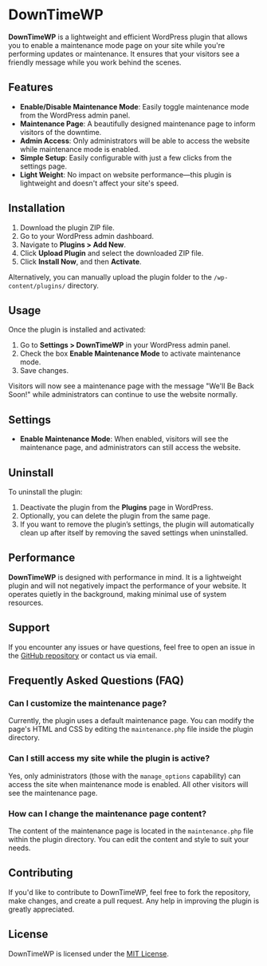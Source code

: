 # DownTimeWP

**DownTimeWP** is a lightweight and efficient WordPress plugin that allows you to enable a maintenance mode page on your site while you're performing updates or maintenance. It ensures that your visitors see a friendly message while you work behind the scenes.

## Features

- **Enable/Disable Maintenance Mode**: Easily toggle maintenance mode from the WordPress admin panel.
- **Maintenance Page**: A beautifully designed maintenance page to inform visitors of the downtime.
- **Admin Access**: Only administrators will be able to access the website while maintenance mode is enabled.
- **Simple Setup**: Easily configurable with just a few clicks from the settings page.
- **Light Weight**: No impact on website performance—this plugin is lightweight and doesn't affect your site's speed.

## Installation

1. Download the plugin ZIP file.
2. Go to your WordPress admin dashboard.
3. Navigate to **Plugins > Add New**.
4. Click **Upload Plugin** and select the downloaded ZIP file.
5. Click **Install Now**, and then **Activate**.

Alternatively, you can manually upload the plugin folder to the `/wp-content/plugins/` directory.

## Usage

Once the plugin is installed and activated:

1. Go to **Settings > DownTimeWP** in your WordPress admin panel.
2. Check the box **Enable Maintenance Mode** to activate maintenance mode.
3. Save changes.

Visitors will now see a maintenance page with the message "We'll Be Back Soon!" while administrators can continue to use the website normally.

## Settings

- **Enable Maintenance Mode**: When enabled, visitors will see the maintenance page, and administrators can still access the website.
  
## Uninstall

To uninstall the plugin:

1. Deactivate the plugin from the **Plugins** page in WordPress.
2. Optionally, you can delete the plugin from the same page.
3. If you want to remove the plugin’s settings, the plugin will automatically clean up after itself by removing the saved settings when uninstalled.

## Performance

**DownTimeWP** is designed with performance in mind. It is a lightweight plugin and will not negatively impact the performance of your website. It operates quietly in the background, making minimal use of system resources.

## Support

If you encounter any issues or have questions, feel free to open an issue in the [GitHub repository](https://github.com/AKRASH-Nadeem/DownTimeWP) or contact us via email.


## Frequently Asked Questions (FAQ)

### Can I customize the maintenance page?

Currently, the plugin uses a default maintenance page. You can modify the page's HTML and CSS by editing the `maintenance.php` file inside the plugin directory.

### Can I still access my site while the plugin is active?

Yes, only administrators (those with the `manage_options` capability) can access the site when maintenance mode is enabled. All other visitors will see the maintenance page.

### How can I change the maintenance page content?

The content of the maintenance page is located in the `maintenance.php` file within the plugin directory. You can edit the content and style to suit your needs.

## Contributing

If you'd like to contribute to DownTimeWP, feel free to fork the repository, make changes, and create a pull request. Any help in improving the plugin is greatly appreciated.

## License

DownTimeWP is licensed under the [MIT License](https://opensource.org/licenses/MIT).
